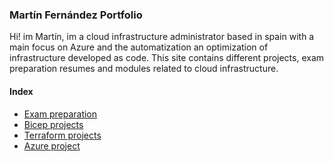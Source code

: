 ### Martín Fernández Portfolio 

Hi! im Martín, im a cloud infrastructure administrator based in spain with a main focus on Azure and the automatization an optimization of infrastructure developed as code.
This site contains different projects, exam preparation resumes and modules related to cloud infrastructure.

#### Index
-  [Exam preparation](https://github.com/Just-C0d3/Martin_Fernandez/tree/exam_prep)
-  [Bicep projects](https://github.com/Just-C0d3/Bicep)
-  [Terraform projects](https://github.com/Just-C0d3/Project_IaC/tree/Terraform+yml) 
-  [Azure project](https://github.com/Just-C0d3/Project_IaC/tree/IIS-pipeline)
